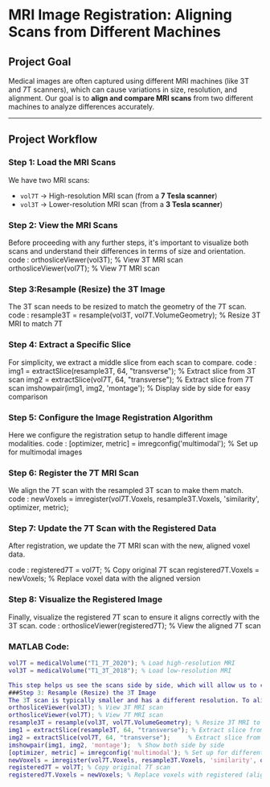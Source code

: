 # MRI Image Registration: Aligning Scans from Different Machines

## Project Goal
Medical images are often captured using different MRI machines (like 3T and 7T scanners), which can cause variations in size, resolution, and alignment. Our goal is to **align and compare MRI scans** from two different machines to analyze differences accurately.

---

## Project Workflow

### Step 1: Load the MRI Scans  
We have two MRI scans:  
- `vol7T` → High-resolution MRI scan (from a **7 Tesla scanner**)  
- `vol3T` → Lower-resolution MRI scan (from a **3 Tesla scanner**)
  
### Step 2: View the MRI Scans
Before proceeding with any further steps, it's important to visualize both scans and understand their differences in terms of size and orientation.
code : 
orthosliceViewer(vol3T); % View 3T MRI scan
orthosliceViewer(vol7T); % View 7T MRI scan

### Step 3:Resample (Resize) the 3T Image
The 3T scan needs to be resized to match the geometry of the 7T scan.
code :
resample3T = resample(vol3T, vol7T.VolumeGeometry); % Resize 3T MRI to match 7T

### Step 4: Extract a Specific Slice
For simplicity, we extract a middle slice from each scan to compare.
code :
img1 = extractSlice(resample3T, 64, "transverse"); % Extract slice from 3T scan
img2 = extractSlice(vol7T, 64, "transverse");     % Extract slice from 7T scan
imshowpair(img1, img2, 'montage');  % Display side by side for easy comparison

### Step 5: Configure the Image Registration Algorithm
Here we configure the registration setup to handle different image modalities.
code : 
[optimizer, metric] = imregconfig('multimodal'); % Set up for multimodal images

### Step 6: Register the 7T MRI Scan
We align the 7T scan with the resampled 3T scan to make them match.
code :
newVoxels = imregister(vol7T.Voxels, resample3T.Voxels, 'similarity', optimizer, metric);

### Step 7: Update the 7T Scan with the Registered Data
After registration, we update the 7T MRI scan with the new, aligned voxel data.

code :
registered7T = vol7T; % Copy original 7T scan
registered7T.Voxels = newVoxels; % Replace voxel data with the aligned version

### Step 8: Visualize the Registered Image
Finally, visualize the registered 7T scan to ensure it aligns correctly with the 3T scan.
code :
orthosliceViewer(registered7T); % View the aligned 7T scan

### MATLAB Code:
```matlab
vol7T = medicalVolume("T1_7T_2020"); % Load high-resolution MRI
vol3T = medicalVolume("T1_3T_2018"); % Load low-resolution MRI

This step helps us see the scans side by side, which will allow us to compare their alignment and identify differences before applying any transformations.
###Step 3: Resample (Resize) the 3T Image
The 3T scan is typically smaller and has a different resolution. To align the scans effectively, we resize the 3T scan to match the resolution and dimensions of the 7T scan.
orthosliceViewer(vol3T); % View 3T MRI scan
orthosliceViewer(vol7T); % View 7T MRI scan
resample3T = resample(vol3T, vol7T.VolumeGeometry); % Resize 3T MRI to match 7T
img1 = extractSlice(resample3T, 64, "transverse"); % Extract slice from resampled 3T scan
img2 = extractSlice(vol7T, 64, "transverse");     % Extract slice from 7T scan
imshowpair(img1, img2, 'montage');  % Show both side by side
[optimizer, metric] = imregconfig('multimodal'); % Set up for different image types
newVoxels = imregister(vol7T.Voxels, resample3T.Voxels, 'similarity', optimizer, metric);
registered7T = vol7T; % Copy original 7T scan
registered7T.Voxels = newVoxels; % Replace voxels with registered (aligned) version
